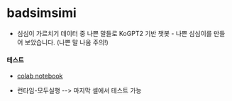 # badsimsimi

- 심심이 가르치기 데이터 중 나쁜 말들로 KoGPT2 기반 챗봇 - 나쁜 심심이를 만들어 보았습니다. (나쁜 말 나옴 주의!)

  
   
    
    
    
#### 테스트

- <a href="https://colab.research.google.com/github/nojiyoon/simsimi_model/blob/main/badsimsimi_test.ipynb" target="_blank">colab notebook</a>

- 런타임-모두실행 --> 마지막 셀에서 테스트 가능
